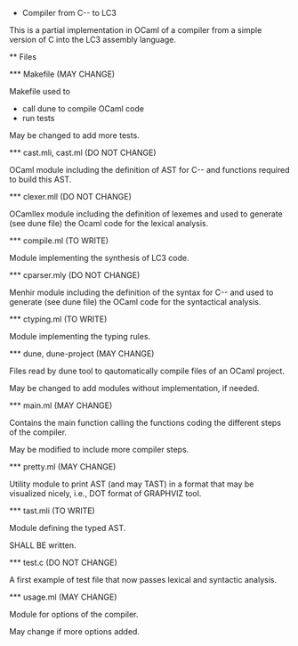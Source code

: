 
* Compiler from C-- to LC3

This is a partial implementation in OCaml of a compiler from a simple version of C into the LC3 assembly language.

** Files

*** Makefile (MAY CHANGE)

Makefile used to
- call dune to compile OCaml code
- run tests

May be changed to add more tests.


*** cast.mli, cast.ml (DO NOT CHANGE)

OCaml module including the definition of AST for C-- and functions required to build this AST.

*** clexer.mll (DO NOT CHANGE)

OCamllex module including the definition of lexemes and used to generate (see dune file) the Ocaml code for the lexical analysis.

*** compile.ml (TO WRITE)

Module implementing the synthesis of LC3 code.

*** cparser.mly (DO NOT CHANGE)

Menhir module including the definition of the syntax for C-- and used to generate (see dune file) the OCaml code for the syntactical analysis.

*** ctyping.ml (TO WRITE)

Module implementing the typing rules.

*** dune, dune-project (MAY CHANGE)

Files read by dune tool to qautomatically compile files of an OCaml project.

May be changed to add modules without implementation, if needed.

*** main.ml (MAY CHANGE)

Contains the main function calling the functions coding the different steps of the compiler.

May be modified to include more compiler steps.

*** pretty.ml (MAY CHANGE)

Utility module to print AST (and may TAST) in a format that may be visualized nicely, i.e., DOT format of GRAPHVIZ tool.

*** tast.mli (TO WRITE)

Module defining the typed AST.

SHALL BE written.

*** test.c (DO NOT CHANGE)

A first example of test file that now passes lexical and syntactic analysis.

*** usage.ml (MAY CHANGE)

Module for options of the compiler.

May change if more options added.

